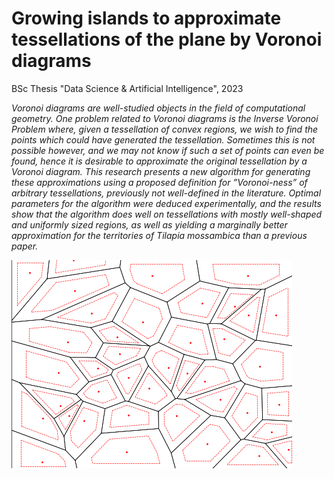 # Growing islands to approximate tessellations of the plane by Voronoi diagrams

BSc Thesis "Data Science & Artificial Intelligence", 2023

_Voronoi diagrams are well-studied objects in the field of computational geometry. One problem related to Voronoi diagrams is the Inverse Voronoi Problem where, given a tessellation of convex regions, we wish to find the points which could have generated the tessellation. Sometimes this is not possible however, and we may not know if such a set of points can even be found, hence it is desirable to approximate the original tessellation by a Voronoi diagram. This research presents a new algorithm for generating these approximations using a proposed definition for ”Voronoi-ness” of arbitrary tessellations, previously not well-defined in the literature. Optimal parameters for the algorithm were deduced experimentally, and the results show that the algorithm does well on tessellations with mostly well-shaped and uniformly sized regions, as well as yielding a marginally better approximation for the territories of Tilapia mossambica than a previous paper._

![](images/growing.gif)
